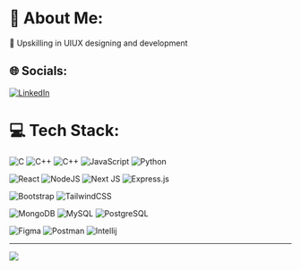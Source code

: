# 💫 About Me:
🔭 Upskilling in UIUX designing and development <br>


## 🌐 Socials:
[![LinkedIn](https://img.shields.io/badge/LinkedIn-%230077B5.svg?logo=linkedin&logoColor=white)](https://www.linkedin.com/in/jatin-g-0204b5277/) 

# 💻 Tech Stack:
![C](https://img.shields.io/badge/C-%2300599C.svg?style=for-the-badge&logo=C&logoColor=white) 
![C++](https://img.shields.io/badge/C++-%2300599C.svg?style=for-the-badge&logo=C++%2B%2B&logoColor=white) 
![C++](https://img.shields.io/badge/Java-%2300599C.svg?style=for-the-badge&logo=Java%2B%2B&logoColor=white) 
![JavaScript](https://img.shields.io/badge/javascript-%23323330.svg?style=for-the-badge&logo=javascript&logoColor=%23F7DF1E) 
![Python](https://img.shields.io/badge/python-3670A0?style=for-the-badge&logo=python&logoColor=ffdd54) 

![React](https://img.shields.io/badge/react-%2320232a.svg?style=for-the-badge&logo=react&logoColor=%2361DAFB) 
![NodeJS](https://img.shields.io/badge/node.js-6DA55F?style=for-the-badge&logo=node.js&logoColor=white) 
![Next JS](https://img.shields.io/badge/Next-black?style=for-the-badge&logo=next.js&logoColor=white) 
![Express.js](https://img.shields.io/badge/express.js-%23404d59.svg?style=for-the-badge&logo=express&logoColor=%2361DAFB) 

![Bootstrap](https://img.shields.io/badge/bootstrap-%238511FA.svg?style=for-the-badge&logo=bootstrap&logoColor=white) 
![TailwindCSS](https://img.shields.io/badge/tailwindcss-%2338B2AC.svg?style=for-the-badge&logo=tailwind-css&logoColor=white) 

![MongoDB](https://img.shields.io/badge/MongoDB-%234ea94b.svg?style=for-the-badge&logo=mongodb&logoColor=white)
![MySQL](https://img.shields.io/badge/mysql-4479A1.svg?style=for-the-badge&logo=mysql&logoColor=white)
![PostgreSQL](https://img.shields.io/badge/PostgreSQL-%234ea94b.svg?style=for-the-badge&logo=PostgreSQL&logoColor=white)

![Figma](https://img.shields.io/badge/figma-%23F24E1E.svg?style=for-the-badge&logo=figma&logoColor=white)
![Postman](https://img.shields.io/badge/Postman-FF6C37?style=for-the-badge&logo=postman&logoColor=white) 
![Intellij](https://img.shields.io/badge/IntelliJ-%23323330.svg?style=for-the-badge&logo=IntelliJ&logoColor=%23F7DF1E) 








---
[![](https://visitcount.itsvg.in/api?id=jatin9703d&icon=0&color=0)](https://visitcount.itsvg.in)

<!-- Proudly created with GPRM ( https://gprm.itsvg.in ) -->
